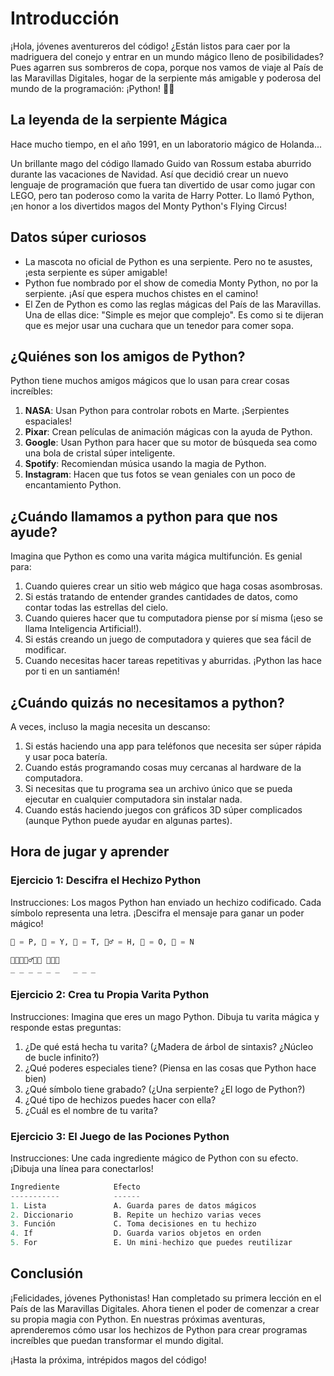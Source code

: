 
# Introducción

¡Hola, jóvenes aventureros del código! ¿Están listos para caer por la madriguera del conejo y entrar en un mundo mágico lleno de posibilidades? Pues agarren sus sombreros de copa, porque nos vamos de viaje al País de las Maravillas Digitales, hogar de la serpiente más amigable y poderosa del mundo de la programación: ¡Python! 🐍🎩

## La leyenda de la serpiente Mágica

Hace mucho tiempo, en el año 1991, en un laboratorio mágico de Holanda...

Un brillante mago del código llamado Guido van Rossum estaba aburrido durante las vacaciones de Navidad. Así que decidió crear un nuevo lenguaje de programación que fuera tan divertido de usar como jugar con LEGO, pero tan poderoso como la varita de Harry Potter. Lo llamó Python, ¡en honor a los divertidos magos del Monty Python's Flying Circus!

## Datos súper curiosos

* La mascota no oficial de Python es una serpiente. Pero no te asustes, ¡esta serpiente es súper amigable!
* Python fue nombrado por el show de comedia Monty Python, no por la serpiente. ¡Así que espera muchos chistes en el camino!
* El Zen de Python es como las reglas mágicas del País de las Maravillas. Una de ellas dice: "Simple es mejor que complejo". Es como si te dijeran que es mejor usar una cuchara que un tenedor para comer sopa.

## ¿Quiénes son los amigos de Python?

Python tiene muchos amigos mágicos que lo usan para crear cosas increíbles:

1. **NASA**: Usan Python para controlar robots en Marte. ¡Serpientes espaciales!
2. **Pixar**: Crean películas de animación mágicas con la ayuda de Python.
3. **Google**: Usan Python para hacer que su motor de búsqueda sea como una bola de cristal súper inteligente.
4. **Spotify**: Recomiendan música usando la magia de Python.
5. **Instagram**: Hacen que tus fotos se vean geniales con un poco de encantamiento Python.

## ¿Cuándo llamamos a python para que nos ayude?

Imagina que Python es como una varita mágica multifunción. Es genial para:

1. Cuando quieres crear un sitio web mágico que haga cosas asombrosas.
2. Si estás tratando de entender grandes cantidades de datos, como contar todas las estrellas del cielo.
3. Cuando quieres hacer que tu computadora piense por sí misma (¡eso se llama Inteligencia Artificial!).
4. Si estás creando un juego de computadora y quieres que sea fácil de modificar.
5. Cuando necesitas hacer tareas repetitivas y aburridas. ¡Python las hace por ti en un santiamén!

## ¿Cuándo quizás no necesitamos a python?

A veces, incluso la magia necesita un descanso:

1. Si estás haciendo una app para teléfonos que necesita ser súper rápida y usar poca batería.
2. Cuando estás programando cosas muy cercanas al hardware de la computadora.
3. Si necesitas que tu programa sea un archivo único que se pueda ejecutar en cualquier computadora sin instalar nada.
4. Cuando estás haciendo juegos con gráficos 3D súper complicados (aunque Python puede ayudar en algunas partes).

## Hora de jugar y aprender

### Ejercicio 1: Descifra el Hechizo Python

Instrucciones: Los magos Python han enviado un hechizo codificado. Cada símbolo representa una letra. ¡Descifra el mensaje para ganar un poder mágico!

```python
🐍 = P, 🎩 = Y, 🔮 = T, 🧙‍♂️ = H, 🌟 = O, 🧪 = N

🐍🎩🔮🧙‍♂️🌟🧪 🌟🐍🎩
_ _ _ _ _ _   _ _ _
```

### Ejercicio 2: Crea tu Propia Varita Python

Instrucciones: Imagina que eres un mago Python. Dibuja tu varita mágica y responde estas preguntas:

1. ¿De qué está hecha tu varita? (¿Madera de árbol de sintaxis? ¿Núcleo de bucle infinito?)
2. ¿Qué poderes especiales tiene? (Piensa en las cosas que Python hace bien)
3. ¿Qué símbolo tiene grabado? (¿Una serpiente? ¿El logo de Python?)
4. ¿Qué tipo de hechizos puedes hacer con ella?
5. ¿Cuál es el nombre de tu varita?

### Ejercicio 3: El Juego de las Pociones Python

Instrucciones: Une cada ingrediente mágico de Python con su efecto. ¡Dibuja una línea para conectarlos!

```python
Ingrediente            Efecto
-----------            ------
1. Lista               A. Guarda pares de datos mágicos
2. Diccionario         B. Repite un hechizo varias veces
3. Función             C. Toma decisiones en tu hechizo
4. If                  D. Guarda varios objetos en orden
5. For                 E. Un mini-hechizo que puedes reutilizar
```

## Conclusión

¡Felicidades, jóvenes Pythonistas! Han completado su primera lección en el País de las Maravillas Digitales. Ahora tienen el poder de comenzar a crear su propia magia con Python. En nuestras próximas aventuras, aprenderemos cómo usar los hechizos de Python para crear programas increíbles que puedan transformar el mundo digital.

¡Hasta la próxima, intrépidos magos del código!
